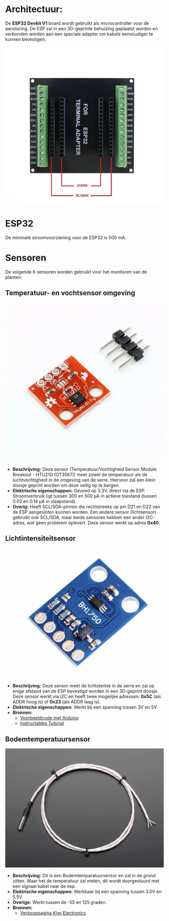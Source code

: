 # Architectuur:
De **ESP32 Devkit V1** board wordt gebruikt als microcontroller voor de aansturing. De ESP zal in een 3D-geprinte behuizing geplaatst worden en verbonden worden aan een speciale adapter om kabels eenvoudiger te kunnen bevestigen.

![ESP Adapter](./Afbeeldingen/ESP-adapter.webp)

# ESP32
De minimale stroomvoorziening voor de ESP32 is 500 mA.

# Sensoren
De volgende 6 sensoren worden gebruikt voor het monitoren van de planten:

## Temperatuur- en vochtsensor omgeving
![Temperatuur- en vochtsensor omgeving](./Afbeeldingen/Temp-vochtsensor-omgeving.webp)

- **Beschrijving:** Deze sensor (Temperatuur/Vochtigheid Sensor Module Breakout - HTU21D (OT3567)) meet zowel de temperatuur als de luchtvochtigheid in de omgeving van de serre. Hiervoor zal een klein doosje geprint worden om deze veilig op te bergen.
- **Elektrische eigenschappen:** Gevoed op 3.3V, direct via de ESP. Stroomverbruik ligt tussen 300 en 500 µA in actieve toestand (tussen 0.02 en 0.14 µA in slaapstand).
- **Overig:** Heeft SCL/SDA-pinnen die rechtstreeks op pin D21 en D22 van de ESP aangesloten kunnen worden. Een andere sensor (lichtsensor) gebruikt ook SCL/SDA, maar beide sensoren hebben een ander I2C-adres, wat geen probleem oplevert. Deze sensor werkt op adres **0x40**.

## Lichtintensiteitsensor
![Lichtintensiteitssensor](./Afbeeldingen/lichtsensor.png)

- **Beschrijving:** Deze sensor meet de lichtsterkte in de serre en zal op enige afstand van de ESP bevestigd worden in een 3D-geprint doosje. Deze sensor werkt via I2C en heeft twee mogelijke adressen: **0x5C** (als ADDR hoog is) of **0x23** (als ADDR laag is).
- **Elektrische eigenschappen:** Werkt bij een spanning tussen 3V en 5V.
- **Bronnen:**
  - [Voorbeeldcode met Arduino](https://randomnerdtutorials.com/guide-for-ds18b20-temperature-sensor-with-arduino/)
  - [Instructables Tutorial](https://www.instructables.com/How-to-use-DS18B20-Temperature-Sensor-Arduino-Tuto/)

## Bodemtemperatuursensor
![Bodemtemperatuursensor](./Afbeeldingen/bodemtemp.png)

- **Beschrijving:** Dit is een Bodemtemparatuursensor en zal in de grond zitten. Waar het de temperatuur zal meten, dit wordt doorgestuurd met een signaal kabel naar de esp.
- **Elektrische eigenschappen:** Werkbaar bij een spanning tussen 3.0V en 5.5V.
- **Overige:** Werkt tussen de -55 en 125 graden.
- **Bronnen:**
  - [Verkooppagina Kiwi Electronics](https://www.kiwi-electronics.com/nl/hoge-temp--waterbestendige-ds18b20-digitale-temperatuursensor-plus-weerstand-1431?country=BE&srsltid=AfmBOoqwPQA5-UhEoJuMfzhCg9EEue8CdF8_Cq9gSyED76mqtEb_zfaPs80)

